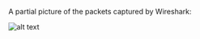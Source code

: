 A partial picture of the packets captured by Wireshark:

![alt text](https://github.com/AlbertoSpinella/[uniRoma-statistics]/blob/main/Homeworks%20%03/packets.jpg?raw=true)